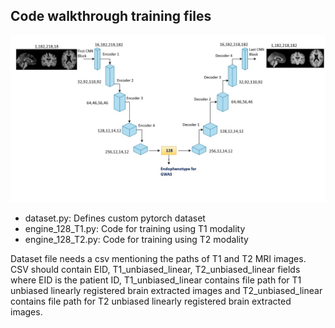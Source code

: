 ## Code walkthrough training files

![Model architecture](../files/ae_t1.jpg)

- dataset.py: Defines custom pytorch dataset
- engine_128_T1.py: Code for training using T1 modality
- engine_128_T2.py: Code for training using T2 modality

Dataset file needs a csv mentioning the paths of T1 and T2 MRI images. CSV should contain EID, T1_unbiased_linear, T2_unbiased_linear fields where EID is the patient ID, T1_unbiased_linear contains file path for T1 unbiased linearly registered brain extracted images and T2_unbiased_linear contains file path for T2 unbiased linearly registered brain extracted images.
